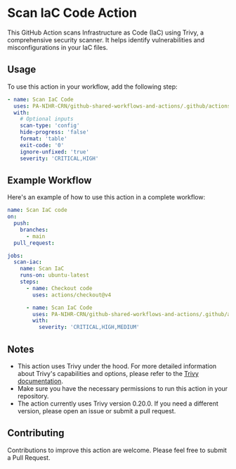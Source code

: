 # Scan IaC Code Action

This GitHub Action scans Infrastructure as Code (IaC) using Trivy, a comprehensive security scanner. It helps identify vulnerabilities and misconfigurations in your IaC files.

## Usage

To use this action in your workflow, add the following step:

```yaml
- name: Scan IaC Code
  uses: PA-NIHR-CRN/github-shared-workflows-and-actions/.github/actions/trivy-iac-scan@v1.0.0
  with:
    # Optional inputs
    scan-type: 'config'
    hide-progress: 'false'
    format: 'table'
    exit-code: '0'
    ignore-unfixed: 'true'
    severity: 'CRITICAL,HIGH'
```

## Example Workflow
Here's an example of how to use this action in a complete workflow:
```yaml
name: Scan IaC code
on:
  push:
    branches:
      - main
  pull_request:

jobs:
  scan-iac:
    name: Scan IaC
    runs-on: ubuntu-latest
    steps:
      - name: Checkout code
        uses: actions/checkout@v4

      - name: Scan IaC Code
        uses: PA-NIHR-CRN/github-shared-workflows-and-actions/.github/actions/trivy-iac-scan@v1.0.0
        with:
          severity: 'CRITICAL,HIGH,MEDIUM'
```

## Notes

- This action uses Trivy under the hood. For more detailed information about Trivy's capabilities and options, please refer to the [Trivy documentation](https://aquasecurity.github.io/trivy/v0.53/docs/coverage/iac/).
- Make sure you have the necessary permissions to run this action in your repository.
- The action currently uses Trivy version 0.20.0. If you need a different version, please open an issue or submit a pull request.

## Contributing
Contributions to improve this action are welcome. Please feel free to submit a Pull Request.